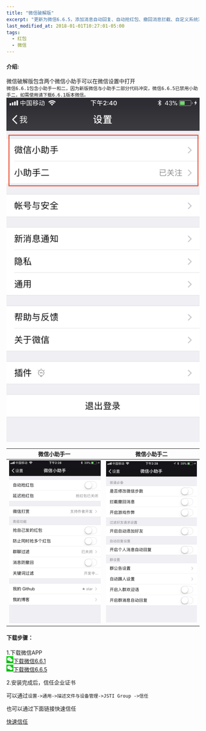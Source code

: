 ```yaml
---
title: "微信破解版"
excerpt: "更新为微信6.6.5，添加消息自动回复、自动抢红包、撤回消息拦截、自定义系统消息等功能"
last_modified_at: 2018-01-01T10:27:01-05:00
tags: 
  - 红包
  - 微信
---  
```

#### 介绍:
微信破解版包含两个微信小助手可以在微信设置中打开   
`微信6.6.1包含小助手一和二，因为新版微信与小助手二部分代码冲突，微信6.6.5已禁用小助手二，如需使用请下载6.6.1版本微信。`
![image](/assets/images/WeChat/setting.png) 

| 微信小助手一  | 微信小助手二 |
| --- | --- |
| ![image](/assets/images/WeChat/helper1.jpg) | ![image](/assets/images/WeChat/helper2.jpg) |


#### 下载步骤：  
1.下载微信APP   
<a href= "itms-services://?action=download-manifest&url=https://raw.githubusercontent.com/DKJone/PersonalPage/master/WeChat6.6.1.plist">
          <img src="https://raw.githubusercontent.com/DKJone/PersonalPage/master/57x57.png" style="width: 18px;height: 18px">下载微信6.6.1
</a>   
<a href= "itms-services://?action=download-manifest&url=https://raw.githubusercontent.com/DKJone/PersonalPage/master/WeChat6.6.5.plist">
          <img src="https://raw.githubusercontent.com/DKJone/PersonalPage/master/57x57.png" style="width: 18px;height: 18px">下载微信6.6.5
</a>   


2.安装完成后，信任企业证书

  可以通过`设置->通用->描述文件与设备管理->JSTI Group ->信任`

  也可以通过下面链接快速信任
  
<a href="https://raw.githubusercontent.com/DKJone/PersonalPage/master/embedded.mobileprovision" class="btn-install-go" data-stat-pos="guideTrust">快速信任</a>